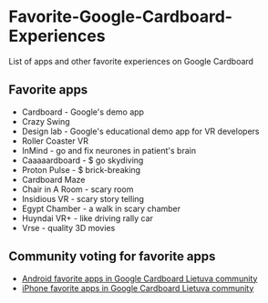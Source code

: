 # Favorite-Google-Cardboard-Experiences
List of apps and other favorite experiences on Google Cardboard

## Favorite apps
 * Cardboard - Google's demo app
 * Crazy Swing
 * Design lab - Google's educational demo app for VR developers
 * Roller Coaster VR
 * InMind - go and fix neurones in patient's brain
 * Caaaaardboard - $ go skydiving
 * Proton Pulse - $ brick-breaking
 * Cardboard Maze
 * Chair in A Room - scary room
 * Insidious VR - scary story telling
 * Egypt Chamber - a walk in scary chamber
 * Huyndai VR+ - like driving rally car
 * Vrse - quality 3D movies

## Community voting for favorite apps
 * [Android favorite apps in Google Cardboard Lietuva community](https://goo.gl/uvQVnE)
 * [iPhone favorite apps in Google Cardboard Lietuva community](https://goo.gl/Z12yg0)
